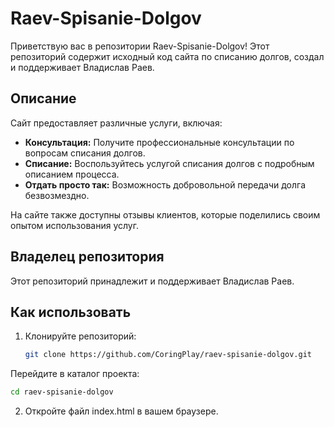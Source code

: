 # Raev-Spisanie-Dolgov

Приветствую вас в репозитории Raev-Spisanie-Dolgov! Этот репозиторий содержит исходный код сайта по списанию долгов, создал и поддерживает Владислав Раев.

## Описание

Сайт предоставляет различные услуги, включая:
- **Консультация:** Получите профессиональные консультации по вопросам списания долгов.
- **Списание:** Воспользуйтесь услугой списания долгов с подробным описанием процесса.
- **Отдать просто так:** Возможность добровольной передачи долга безвозмездно.

На сайте также доступны отзывы клиентов, которые поделились своим опытом использования услуг.

## Владелец репозитория

Этот репозиторий принадлежит и поддерживает Владислав Раев.

## Как использовать

1. Клонируйте репозиторий:
   ```bash
   git clone https://github.com/CoringPlay/raev-spisanie-dolgov.git
   ```
Перейдите в каталог проекта:
  ```bash
  cd raev-spisanie-dolgov
  ```

2. Откройте файл index.html в вашем браузере.
